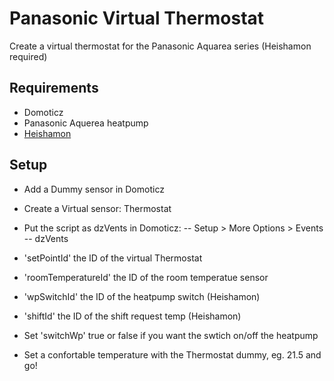 # Panasonic Virtual Thermostat
Create a virtual thermostat for the Panasonic Aquarea series (Heishamon required)

## Requirements

- Domoticz
- Panasonic Aquerea heatpump
- [Heishamon](https://github.com/Egyras/HeishaMon "Heishamon")

## Setup

- Add a Dummy sensor in Domoticz
- Create a Virtual sensor: Thermostat

- Put the script as dzVents in Domoticz:
-- Setup > More Options > Events
-- dzVents

- 'setPointId' the ID of the virtual Thermostat  
- 'roomTemperatureId' the ID of the room temperatue sensor
- 'wpSwitchId' the ID of the heatpump switch (Heishamon)
- 'shiftId' the ID of the shift request temp (Heishamon)

- Set 'switchWp' true or false if you want the swtich on/off the heatpump

- Set a confortable temperature with the Thermostat dummy, eg. 21.5 and go!
